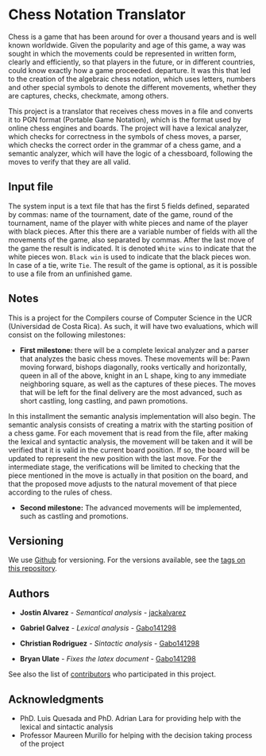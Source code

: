 # Chess Notation Translator
Chess is a game that has been around for over a thousand years and is well known worldwide. Given the popularity and age of this game, a way was sought in which the movements could be represented in written form, clearly and efficiently, so that players in the future, or in different countries, could know exactly how a game proceeded. departure. It was this that led to the creation of the algebraic chess notation, which uses letters, numbers and other special symbols to denote the different movements, whether they are captures, checks, checkmate, among others.

This project is a translator that receives chess moves in a file and converts it to PGN format (Portable Game Notation), which is the format used by online chess engines and boards. The project will have a lexical analyzer, which checks for correctness in the symbols of chess moves, a parser, which checks the correct order in the grammar of a chess game, and a semantic analyzer, which will have the logic of a chessboard, following the moves to verify that they are all valid.

## Input file
The system input is a text file that has the first 5 fields defined, separated by commas: name of the tournament, date of the game, round of the tournament, name of the player with white pieces and name of the player with black pieces. After this there are a variable number of fields with all the movements of the game, also separated by commas. After the last move of the game the result is indicated. It is denoted ``White wins`` to indicate that the white pieces won. ``Black win`` is used to indicate that the black pieces won. In case of a tie, write ``Tie``. The result of the game is optional, as it is possible to use a file from an unfinished game.


## Notes

This is a project for the Compilers course of Computer Science in the UCR (Universidad de Costa Rica). As such, it will have two evaluations, which will consist on the following milestones:
- **First milestone:** there will be a complete lexical analyzer and a parser that analyzes the basic chess moves. These movements will be: Pawn moving forward, bishops diagonally, rooks vertically and horizontally, queen in all of the above, knight in an L shape, king to any immediate neighboring square, as well as the captures of these pieces. The moves that will be left for the final delivery are the most advanced, such as short castling, long castling, and pawn promotions.

In this installment the semantic analysis implementation will also begin. The semantic analysis consists of creating a matrix with the starting position of a chess game. For each movement that is read from the file, after making the lexical and syntactic analysis, the movement will be taken and it will be verified that it is valid in the current board position. If so, the board will be updated to represent the new position with the last move. For the intermediate stage, the verifications will be limited to checking that the piece mentioned in the move is actually in that position on the board, and that the proposed move adjusts to the natural movement of that piece according to the rules of chess.


- **Second milestone:** The advanced movements will be implemented, such as castling and promotions.

## Versioning

We use [Github](http://github.com/) for versioning. For the versions available, see the [tags on this repository](https://github.com/jackalvarez/ChessNotationTranslator).

## Authors

* **Jostin Alvarez** - *Semantical analysis* - [jackalvarez](https://github.com/jackalvarez)

* **Gabriel Galvez** - *Lexical analysis* - [Gabo141298](https://github.com/Gabo141298)

* **Christian Rodriguez** - *Sintactic analysis* - [Gabo141298](https://github.com/ChristianRod21)

* **Bryan Ulate** - *Fixes the latex document* - [Gabo141298](https://github.com/Bulatec)

See also the list of [contributors](https://github.com/jackalvarez/AtomicAntiChess/settings/collaboration) who participated in this project.

## Acknowledgments

* PhD. Luis Quesada and PhD. Adrian Lara for providing help with the lexical and sintactic analysis
* Professor Maureen Murillo for helping with the decision taking process of the project

